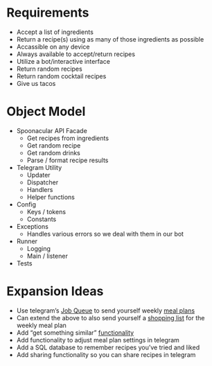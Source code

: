 # Requirements

 - Accept a list of ingredients
 - Return a recipe(s) using as many of those ingredients as possible
 - Accassible on any device
 - Always available to accept/return recipes
 - Utilize a bot/interactive interface
 - Return random recipes
 - Return random cocktail recipes
 - Give us tacos

# Object Model

 - Spoonacular API Facade
   - Get recipes from ingredients
   - Get random recipe
   - Get random drinks
   - Parse / format recipe results
 - Telegram Utility
   - Updater
   - Dispatcher
   - Handlers
   - Helper functions
 - Config
   - Keys / tokens
   - Constants
 - Exceptions
   - Handles various errors so we deal with them in our bot
 - Runner
   - Logging
   - Main / listener
 - Tests

# Expansion Ideas

 - Use telegram’s [Job Queue](https://github.com/python-telegram-bot/python-telegram-bot/wiki/Extensions-%E2%80%93-JobQueue) to send yourself weekly [meal plans](https://spoonacular.com/food-api/docs#Generate-Meal-Plan) 
 - Can extend the above to also send yourself a [shopping list](https://spoonacular.com/food-api/docs#Compute-Shopping-List) for the weekly meal plan
 - Add “get something similar” [functionality](https://spoonacular.com/food-api/docs#Get-Similar-Recipes)
 - Add functionality to adjust meal plan settings in telegram
 - Add a SQL database to remember recipes you’ve tried and liked
 - Add sharing functionality so you can share recipes in telegram
